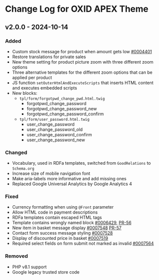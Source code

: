 # Change Log for OXID APEX Theme

## v2.0.0 - 2024-10-14

### Added
- Custom stock message for product when amount gets low [#0004401](https://bugs.oxid-esales.com/view.php?id=4401)
- Restore translations for private sales
- New theme setting for product picture zoom with three different zoom options
- Three alternative templates for the different zoom options that can be applied per product
- JS function `setOuterHtmlAndExecuteScripts` that inserts HTML content and executes embedded scripts
- New blocks:
  - `tpl/form/forgotpwd_change_pwd.html.twig`
      - forgotpwd_change_password
      - forgotpwd_change_password_new
      - forgotpwd_change_password_confirm
  - `tpl/form/user_password.html.twig`
    - user_change_password
    - user_change_password_old
    - user_change_password_confirm
    - user_change_password_new

### Changed
- Vocabulary, used in RDFa templates, switched from `GoodRelations` to `Schema.org`
- Increase size of mobile navigation font
- Make aria-labels more informative and add missing ones
- Replaced Google Universal Analytics by Google Analytics 4

### Fixed
- Currency formatting when using `@Front` parameter
- Allow HTML code in payment descriptions
- RDFa templates contain escaped HTML tags
- Template contains wrongly named block [#0006429](https://bugs.oxid-esales.com/view.php?id=6429), [PR-56](https://github.com/OXID-eSales/apex-theme/pull/56)
- New item in basket message display [#0007548](https://bugs.oxid-esales.com/view.php?id=7548) [PR-57](https://github.com/OXID-eSales/apex-theme/pull/57)
- Contact form success message styling [#0007528](https://bugs.oxid-esales.com/view.php?id=7528)
- Display of discounted price in basket [#0007519](https://bugs.oxid-esales.com/view.php?id=7519)
- Required select fields on form submit not marked as invalid [#0007564](https://bugs.oxid-esales.com/view.php?id=7564)

### Removed
- PHP v8.1 support
- Google legacy trusted store code
